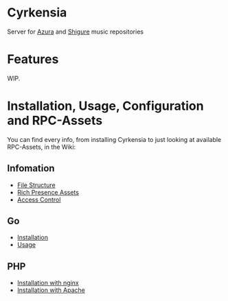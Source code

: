# Cyrkensia
Server for [Azura](https://github.com/Stridsvagn69420/Azura) and [Shigure](https://github.com/Stridsvagn69420/Shigure) music repositories

# Features
WIP.

# Installation, Usage, Configuration and RPC-Assets
You can find every info, from installing Cyrkensia to just looking at available RPC-Assets, in the Wiki:
## Infomation
* [File Structure](https://github.com/Stridsvagn69420/Cyrkensia/wiki/File-Structure)
* [Rich Presence Assets](https://github.com/Stridsvagn69420/Cyrkensia/wiki/RPC-Assets)
* [Access Control](https://github.com/Stridsvagn69420/Cyrkensia/wiki/Access-Control)

## Go
* [Installation](https://github.com/Stridsvagn69420/Cyrkensia/wiki/Installation)
* [Usage](https://github.com/Stridsvagn69420/Cyrkensia/wiki/Usage)


## PHP
* [Installation with nginx](https://github.com/Stridsvagn69420/Cyrkensia/wiki/Installation-(PHP)#nginx)
* [Installation with Apache](https://github.com/Stridsvagn69420/Cyrkensia/wiki/Installation-(PHP)#apache)